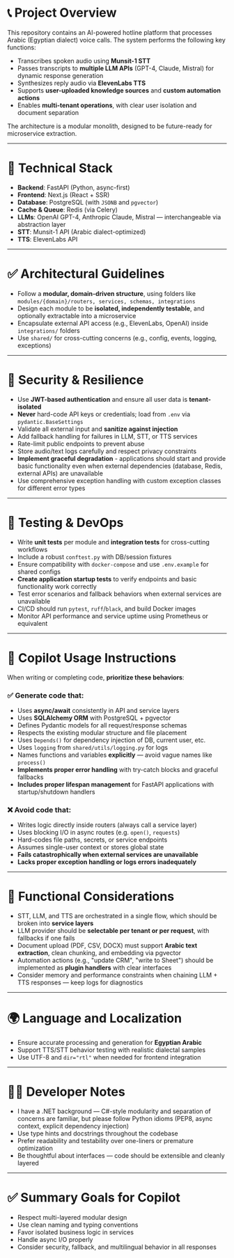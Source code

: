 # 📞 Project Overview

This repository contains an AI-powered hotline platform that processes Arabic (Egyptian dialect) voice calls. The system performs the following key functions:

- Transcribes spoken audio using **Munsit-1 STT**
- Passes transcripts to **multiple LLM APIs** (GPT-4, Claude, Mistral) for dynamic response generation
- Synthesizes reply audio via **ElevenLabs TTS**
- Supports **user-uploaded knowledge sources** and **custom automation actions**
- Enables **multi-tenant operations**, with clear user isolation and document separation

The architecture is a modular monolith, designed to be future-ready for microservice extraction.

---

# 🧱 Technical Stack

- **Backend**: FastAPI (Python, async-first)
- **Frontend**: Next.js (React + SSR)
- **Database**: PostgreSQL (with `JSONB` and `pgvector`)
- **Cache & Queue**: Redis (via Celery)
- **LLMs**: OpenAI GPT-4, Anthropic Claude, Mistral — interchangeable via abstraction layer
- **STT**: Munsit-1 API (Arabic dialect-optimized)
- **TTS**: ElevenLabs API

---

# ✅ Architectural Guidelines

- Follow a **modular, domain-driven structure**, using folders like `modules/{domain}/routers, services, schemas, integrations`
- Design each module to be **isolated, independently testable**, and optionally extractable into a microservice
- Encapsulate external API access (e.g., ElevenLabs, OpenAI) inside `integrations/` folders
- Use `shared/` for cross-cutting concerns (e.g., config, events, logging, exceptions)

---

# 🔐 Security & Resilience

- Use **JWT-based authentication** and ensure all user data is **tenant-isolated**
- **Never** hard-code API keys or credentials; load from `.env` via `pydantic.BaseSettings`
- Validate all external input and **sanitize against injection**
- Add fallback handling for failures in LLM, STT, or TTS services
- Rate-limit public endpoints to prevent abuse
- Store audio/text logs carefully and respect privacy constraints
- **Implement graceful degradation** - applications should start and provide basic functionality even when external dependencies (database, Redis, external APIs) are unavailable
- Use comprehensive exception handling with custom exception classes for different error types

---

# 🧪 Testing & DevOps

- Write **unit tests** per module and **integration tests** for cross-cutting workflows
- Include a robust `conftest.py` with DB/session fixtures
- Ensure compatibility with `docker-compose` and use `.env.example` for shared configs
- **Create application startup tests** to verify endpoints and basic functionality work correctly
- Test error scenarios and fallback behaviors when external services are unavailable
- CI/CD should run `pytest`, `ruff`/`black`, and build Docker images
- Monitor API performance and service uptime using Prometheus or equivalent

---

# 🧠 Copilot Usage Instructions

When writing or completing code, **prioritize these behaviors**:

### ✅ Generate code that:
- Uses **async/await** consistently in API and service layers
- Uses **SQLAlchemy ORM** with PostgreSQL + pgvector
- Defines Pydantic models for all request/response schemas
- Respects the existing modular structure and file placement
- Uses `Depends()` for dependency injection of DB, current user, etc.
- Uses `logging` from `shared/utils/logging.py` for logs
- Names functions and variables **explicitly** — avoid vague names like `process()`
- **Implements proper error handling** with try-catch blocks and graceful fallbacks
- **Includes proper lifespan management** for FastAPI applications with startup/shutdown handlers

### ❌ Avoid code that:
- Writes logic directly inside routers (always call a service layer)
- Uses blocking I/O in async routes (e.g. `open()`, `requests`)
- Hard-codes file paths, secrets, or service endpoints
- Assumes single-user context or stores global state
- **Fails catastrophically when external services are unavailable**
- **Lacks proper exception handling or logs errors inadequately**

---

# 🧩 Functional Considerations

- STT, LLM, and TTS are orchestrated in a single flow, which should be broken into **service layers**
- LLM provider should be **selectable per tenant or per request**, with fallbacks if one fails
- Document upload (PDF, CSV, DOCX) must support **Arabic text extraction**, clean chunking, and embedding via pgvector
- Automation actions (e.g., "update CRM", "write to Sheet") should be implemented as **plugin handlers** with clear interfaces
- Consider memory and performance constraints when chaining LLM + TTS responses — keep logs for diagnostics

---

# 🌍 Language and Localization

- Ensure accurate processing and generation for **Egyptian Arabic**
- Support TTS/STT behavior testing with realistic dialectal samples
- Use UTF-8 and `dir="rtl"` when needed for frontend integration

---

# 🧑‍💻 Developer Notes

- I have a .NET background — C#-style modularity and separation of concerns are familiar, but please follow Python idioms (PEP8, async context, explicit dependency injection)
- Use type hints and docstrings throughout the codebase
- Prefer readability and testability over one-liners or premature optimization
- Be thoughtful about interfaces — code should be extensible and cleanly layered

---

# ✅ Summary Goals for Copilot

- Respect multi-layered modular design
- Use clean naming and typing conventions
- Favor isolated business logic in services
- Handle async I/O properly
- Consider security, fallback, and multilingual behavior in all responses

